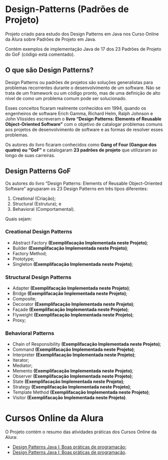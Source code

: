 # Design-Patterns (Padrões de Projeto)
Projeto criado para estudo dos Design Patterns em Java nos Curso Online da Alura sobre Padrões de Projeto em Java.

Contém exemplos de implementação Java de 17 dos 23 Padrões de Projeto do GoF (código está comentado).

## O que são Design Patterns?
Design Patterns ou padrões de projetos são soluções generalistas para problemas recorrentes durante o desenvolvimento de um software. Não se trata de um framework ou um código pronto, mas de uma definição de alto nível de como um problema comum pode ser solucionado.

Esses conceitos ficaram realmente conhecidos em 1994, quando os engenheiros de software Erich Gamma, Richard Helm, Ralph Johnson e John Vlissides escreveram o <b>livro “Design Patterns: Elements of Reusable Object-Oriented Software”</b> com o objetivo de catalogar problemas comuns aos projetos de desenvolvimento de software e as formas de resolver esses problemas. 

Os autores do livro ficaram conhecidos como <b>Gang of Four (Gangue dos quatro) ou “GoF”</b> e catalogaram <b>23 padrões de projeto</b> que utilizaram ao longo de suas carreiras.

## Design Patterns GoF
Os autores do livro “Design Patterns: Elements of Reusable Object-Oriented Software” agruparam os 23 Design Patterns em três tipos diferentes: 
1. Creational (Criação);
2. Structural (Estrutura); e
3. Behavioral (Comportamental).

Quais sejam:

### Creational Design Patterns
- Abstract Factory <b>(Exemplifacação Implementada neste Projeto)</b>;
- Builder <b>(Exemplifacação Implementada neste Projeto)</b>;
- Factory Method;
- Prototype;
- Singleton <b>(Exemplifacação Implementada neste Projeto)</b>;

### Structural Design Patterns
- Adapter <b>(Exemplifacação Implementada neste Projeto)</b>;
- Bridge <b>(Exemplifacação Implementada neste Projeto)</b>;
- Composite;
- Decorator <b>(Exemplifacação Implementada neste Projeto)</b>;
- Façade <b>(Exemplifacação Implementada neste Projeto)</b>;
- Flyweight <b>(Exemplifacação Implementada neste Projeto)</b>;
- Proxy;

### Behavioral Patterns
- Chain of Responsibility <b>(Exemplifacação Implementada neste Projeto)</b>;
- Command <b>(Exemplifacação Implementada neste Projeto)</b>;
- Interpreter <b>(Exemplifacação Implementada neste Projeto)</b>;
- Iterator;
- Mediator;
- Memento <b>(Exemplifacação Implementada neste Projeto)</b>;
- Observer <b>(Exemplifacação Implementada neste Projeto)</b>;
- State <b>(Exemplifacação Implementada neste Projeto)</b>;
- Strategy <b>(Exemplifacação Implementada neste Projeto)</b>;
- Template Method <b>(Exemplifacação Implementada neste Projeto)</b>;
- Visitor <b>(Exemplifacação Implementada neste Projeto)</b>.

# Cursos Online da Alura

O Projeto contém o resumo das atividades práticas dos Cursos Online da Alura: 

- [Design Patterns Java I: Boas práticas de programação](https://cursos.alura.com.br/course/design-patterns);
- [Design Patterns Java I: Boas práticas de programação](https://cursos.alura.com.br/course/design-patterns-2).

